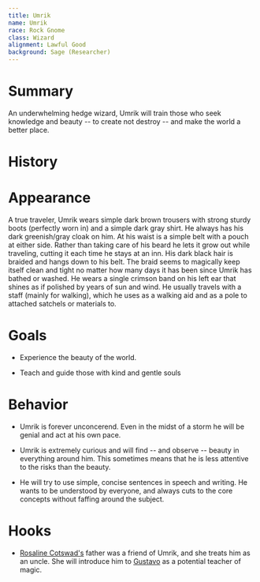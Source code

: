 ```yaml
---
title: Umrik
name: Umrik
race: Rock Gnome
class: Wizard
alignment: Lawful Good
background: Sage (Researcher)
---
```


# Summary

An underwhelming hedge wizard, Umrik will train those who seek knowledge and beauty -- to create not destroy -- and make the world a better place.

# History

# Appearance

A true traveler, Umrik wears simple dark brown trousers with strong sturdy boots (perfectly worn in) and a simple dark gray shirt. He always has his dark greenish/gray cloak on him. At his waist is a simple belt with a pouch at either side. Rather than taking care of his beard he lets it grow out while traveling, cutting it each time he stays at an inn. His dark black hair is braided and hangs down to his belt. The braid seems to magically keep itself clean and tight no matter how many days it has been since Umrik has bathed or washed. He wears a single crimson band on his left ear that shines as if polished by years of sun and wind. He usually travels with a staff (mainly for walking), which he uses as a walking aid and as a pole to attached satchels or materials to.

# Goals

- Experience the beauty of the world.

- Teach and guide those with kind and gentle souls

# Behavior

- Umrik is forever unconcerend. Even in the midst of a storm he will be genial and act at his own pace.

- Umrik is extremely curious and will find -- and observe -- beauty in everything around him. This sometimes means that he is less attentive to the risks than the beauty.

- He will try to use simple, concise sentences in speech and writing. He wants to be understood by everyone, and always cuts to the core concepts without faffing around the subject.

# Hooks

- [Rosaline Cotswad's](./rosaline-cotswad.md) father was a friend of Umrik, and she treats him as an uncle. She will introduce him to [Gustavo](./gustavo.md) as a potential teacher of magic.
